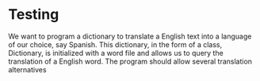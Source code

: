 # Testing

We want to program a dictionary to translate a English text into a language of our choice, say Spanish.  This dictionary, in the form of a class, Dictionary, is initialized with a word file and allows us to query the translation of a English word.  The program should allow several translation alternatives
